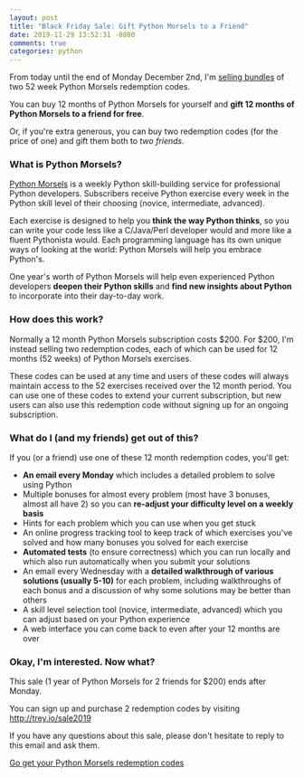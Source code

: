 ```yaml
---
layout: post
title: "Black Friday Sale: Gift Python Morsels to a Friend"
date: 2019-11-29 13:52:31 -0800
comments: true
categories: python
---
```


From today until the end of Monday December 2nd, I'm [selling bundles][sale] of two 52 week Python Morsels redemption codes.

You can buy 12 months of Python Morsels for yourself and **gift 12 months of Python Morsels to a friend for free**.

Or, if you're extra generous, you can buy two redemption codes (for the price of one) and gift them both to *two friends*.

### What is Python Morsels?

[Python Morsels][] is a weekly Python skill-building service for professional Python developers.
Subscribers receive Python exercise every week in the Python skill level of their choosing (novice, intermediate, advanced).

Each exercise is designed to help you **think the way Python thinks**, so you can write your code less like a C/Java/Perl developer would and more like a fluent Pythonista would.
  Each programming language has its own unique ways of looking at the world: Python Morsels will help you embrace Python's.

One year's worth of Python Morsels will help even experienced Python developers **deepen their Python skills** and **find new insights about Python** to incorporate into their day-to-day work.


### How does this work?

Normally a 12 month Python Morsels subscription costs $200.
For $200, I'm instead selling two redemption codes, each of which can be used for 12 months (52 weeks) of Python Morsels exercises.

These codes can be used at any time and users of these codes will always maintain access to the 52 exercises received over the 12 month period. You can use one of these codes to extend your current subscription, but new users can also use this redemption code without signing up for an ongoing subscription.


### What do I (and my friends) get out of this?

If you (or a friend) use one of these 12 month redemption codes, you'll get:

- **An email every Monday** which includes a detailed problem to solve using Python
- Multiple bonuses for almost every problem (most have 3 bonuses, almost all have 2) so you can **re-adjust your difficulty level on a weekly basis**
- Hints for each problem which you can use when you get stuck
- An online progress tracking tool to keep track of which exercises you've solved and how many bonuses you solved for each exercise
- **Automated tests** (to ensure correctness) which you can run locally and which also run automatically when you submit your solutions
- An email every Wednesday with a **detailed walkthrough of various solutions (usually 5-10)** for each problem, including walkthroughs of each bonus and a discussion of why some solutions may be better than others
- A skill level selection tool (novice, intermediate, advanced) which you can adjust based on your Python experience
- A web interface you can come back to even after your 12 months are over


### Okay, I'm interested. Now what?

This sale (1 year of Python Morsels for 2 friends for $200) ends after Monday.

You can sign up and purchase 2 redemption codes by visiting http://trey.io/sale2019

If you have any questions about this sale, please don't hesitate to reply to this email and ask them.


[Go get your Python Morsels redemption codes][sale]


[python morsels]: https://pythonmorsels.com
[sale]: http://trey.io/sale2019
